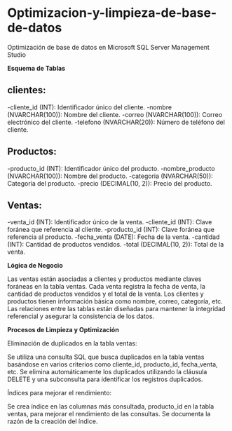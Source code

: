 # Optimizacion-y-limpieza-de-base-de-datos
Optimización de base de datos en Microsoft SQL Server Management Studio

**Esquema de Tablas**

## clientes:

-cliente_id (INT): Identificador único del cliente.
-nombre (NVARCHAR(100)): Nombre del cliente.
-correo (NVARCHAR(100)): Correo electrónico del cliente.
-telefono (NVARCHAR(20)): Número de teléfono del cliente.

## Productos:

-producto_id (INT): Identificador único del producto.
-nombre_producto (NVARCHAR(100)): Nombre del producto.
-categoria (NVARCHAR(50)): Categoría del producto.
-precio (DECIMAL(10, 2)): Precio del producto.

## Ventas:

-venta_id (INT): Identificador único de la venta.
-cliente_id (INT): Clave foránea que referencia al cliente.
-producto_id (INT): Clave foránea que referencia al producto.
-fecha_venta (DATE): Fecha de la venta.
-cantidad (INT): Cantidad de productos vendidos.
-total (DECIMAL(10, 2)): Total de la venta.

**Lógica de Negocio**

Las ventas están asociadas a clientes y productos mediante claves foráneas en la tabla ventas.
Cada venta registra la fecha de venta, la cantidad de productos vendidos y el total de la venta.
Los clientes y productos tienen información básica como nombre, correo, categoría, etc.
Las relaciones entre las tablas están diseñadas para mantener la integridad referencial y asegurar la consistencia de los datos.

**Procesos de Limpieza y Optimización**

Eliminación de duplicados en la tabla ventas:

Se utiliza una consulta SQL que busca duplicados en la tabla ventas basándose en varios criterios como cliente_id, producto_id, fecha_venta, etc.
Se elimina automáticamente los duplicados utilizando la cláusula DELETE y una subconsulta para identificar los registros duplicados.

Índices para mejorar el rendimiento:

Se crea índice en las columnas más consultada, producto_id en la tabla ventas, para mejorar el rendimiento de las consultas.
Se documenta la razón de la creación del índice.
